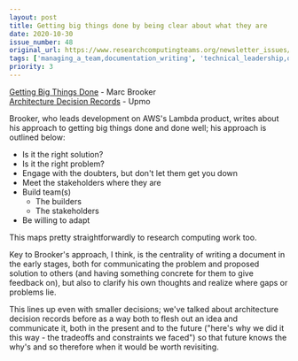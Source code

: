 ```yaml
---
layout: post
title: Getting big things done by being clear about what they are
date: 2020-10-30
issue_number: 48
original_url: https://www.researchcomputingteams.org/newsletter_issues/0048
tags: ['managing_a_team,documentation_writing', 'technical_leadership,other']
priority: 3
---
```


<!-- markdownlint-disable MD033 -->
<!-- markdownlint-disable MD041 -->
<!-- markdownlint-disable MD049 -->

[Getting Big Things Done](http://brooker.co.za/blog/2020/10/19/big-changes.html) - Marc Brooker <br/>
[Architecture Decision Records](https://upmo.com/dev/decisions/) - Upmo

Brooker, who leads development on AWS's Lambda product, writes about his approach to getting big things done and done well; his approach is outlined below:

- Is it the right solution?
- Is it the right problem?
- Engage with the doubters, but don't let them get you down
- Meet the stakeholders where they are
- Build team(s)
  - The builders
  - The stakeholders
- Be willing to adapt

This maps pretty straightforwardly to research computing work too.

Key to Brooker's approach, I think, is the centrality of writing a document in the early stages, both for communicating the problem and proposed solution to others (and having something concrete for them to give feedback on), but also to clarify his own thoughts and realize where gaps or problems lie.

This lines up even with smaller decisions; we've talked about architecture decision records before as a way both to flesh out an idea and communicate it, both in the present and to the future ("here's why we did it this way - the tradeoffs and constraints we faced") so that future knows the why's and so therefore when it would be worth revisiting.

